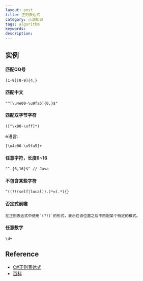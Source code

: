 ```yaml
---
layout: post
title: 正则表达式
category: 点滴知识
tags: algorithm
keywords: 
description: 
---
```


## 实例

#### 匹配QQ号


```
[1-9][0-9]{4,}
```

#### 匹配中文

```
"^[\u4e00-\u9fa5]{0,}$"
```

#### 匹配双字节字符

```
([^\x00-\xff]*)
```

e语言:

```
[\u4e00-\u9fa5]+
```

#### 任意字符，长度6~16

```
"^.{6,16}$" // Java
```

#### 不包含某些字符

```
^((?!(self|local)).)*=(.*){}
```

#### 否定式前瞻

```
在正则表达式中使用`(?!)`的形式，表示在该位置之后不匹配某个特定的模式。
```

#### 任意数字

```
\d+
```

## Reference

* [C#正则表达式](http://www.wangqi.com/html/2006-12/9250.htm)
* [百科](http://baike.baidu.com/link?url=Nv5KijY8sH1IQkgObbiB6MkrK8Xb3i6xYbTRYK6lqy6CeBqm2PCEZO-2oYU0AuOT0rPb1QuOiR0Jk7pWFYaL0a)